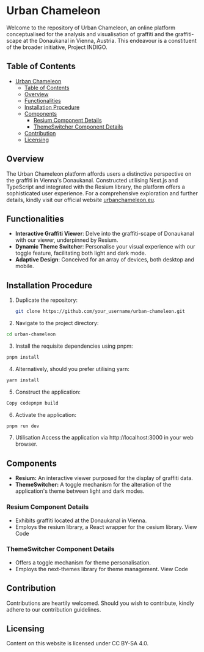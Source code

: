 # Urban Chameleon

Welcome to the repository of Urban Chameleon, an online platform conceptualised for the analysis and visualisation of graffiti and the graffiti-scape at the Donaukanal in Vienna, Austria. This endeavour is a constituent of the broader initiative, Project INDIGO.

## Table of Contents

- [Urban Chameleon](#urban-chameleon)
  - [Table of Contents](#table-of-contents)
  - [Overview](#overview)
  - [Functionalities](#functionalities)
  - [Installation Procedure](#installation-procedure)
  - [Components](#components)
    - [Resium Component Details](#resium-component-details)
    - [ThemeSwitcher Component Details](#themeswitcher-component-details)
  - [Contribution](#contribution)
  - [Licensing](#licensing)

## Overview

The Urban Chameleon platform affords users a distinctive perspective on the graffiti in Vienna's Donaukanal. Constructed utilising Next.js and TypeScript and integrated with the Resium library, the platform offers a sophisticated user experience. For a comprehensive exploration and further details, kindly visit our official website [urbanchameleon.eu](https://urbanchameleon.eu).

## Functionalities

- **Interactive Graffiti Viewer**: Delve into the graffiti-scape of Donaukanal with our viewer, underpinned by Resium.
- **Dynamic Theme Switcher**: Personalise your visual experience with our toggle feature, facilitating both light and dark mode.
- **Adaptive Design**: Conceived for an array of devices, both desktop and mobile.

## Installation Procedure

1. Duplicate the repository:
   ```bash
   git clone https://github.com/your_username/urban-chameleon.git
   ```
2. Navigate to the project directory:
  ```bash
  cd urban-chameleon
  ```

3. Install the requisite dependencies using pnpm:
  ```bash
  pnpm install
  ```

4. Alternatively, should you prefer utilising yarn:
  ```bash
  yarn install
  ```

5. Construct the application:
  ```bash
  Copy codepnpm build
  ```

6. Activate the application:
  ```bash
  pnpm run dev
  ```

7. Utilisation
   Access the application via http://localhost:3000 in your web browser.

## Components

- **Resium:** An interactive viewer purposed for the display of graffiti data.
- **ThemeSwitcher:** A toggle mechanism for the alteration of the application's theme between light and dark modes.

### Resium Component Details

- Exhibits graffiti located at the Donaukanal in Vienna.
- Employs the resium library, a React wrapper for the cesium library.
  View Code

### ThemeSwitcher Component Details

- Offers a toggle mechanism for theme personalisation.
- Employs the next-themes library for theme management.
  View Code

## Contribution

Contributions are heartily welcomed. Should you wish to contribute, kindly adhere to our contribution guidelines.

## Licensing

Content on this website is licensed under CC BY-SA 4.0.
